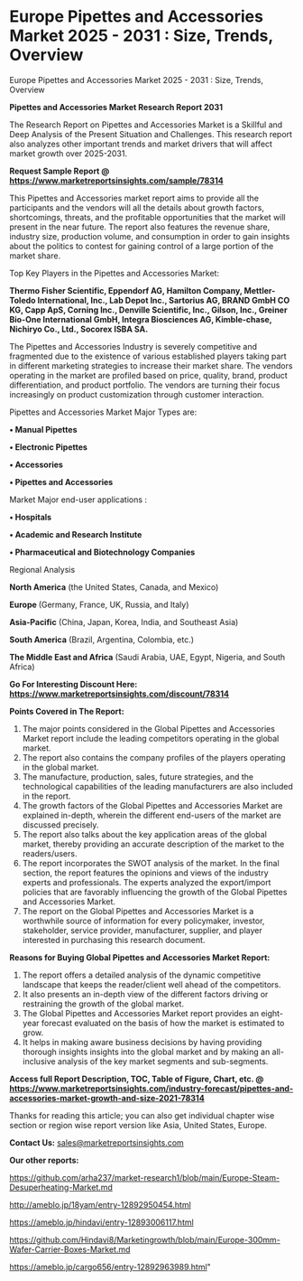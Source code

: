 # Europe Pipettes and Accessories Market 2025 - 2031 : Size, Trends, Overview
Europe Pipettes and Accessories Market 2025 - 2031 : Size, Trends, Overview

<strong>Pipettes and Accessories Market Research Report 2031</strong>

The Research Report on Pipettes and Accessories Market is a Skillful and Deep Analysis of the Present Situation and Challenges. This research report also analyzes other important trends and market drivers that will affect market growth over 2025-2031.

<strong>Request Sample Report @ <a href=https://www.marketreportsinsights.com/sample/78314>https://www.marketreportsinsights.com/sample/78314</a></strong>

This Pipettes and Accessories market report aims to provide all the participants and the vendors will all the details about growth factors, shortcomings, threats, and the profitable opportunities that the market will present in the near future. The report also features the revenue share, industry size, production volume, and consumption in order to gain insights about the politics to contest for gaining control of a large portion of the market share.

Top Key Players in the Pipettes and Accessories Market:

<strong>Thermo Fisher Scientific, Eppendorf AG, Hamilton Company, Mettler-Toledo International, Inc., Lab Depot Inc., Sartorius AG, BRAND GmbH CO KG, Capp ApS, Corning Inc., Denville Scientific, Inc., Gilson, Inc., Greiner Bio-One International GmbH, Integra Biosciences AG, Kimble-chase, Nichiryo Co., Ltd., Socorex ISBA SA.</strong>

The Pipettes and Accessories Industry is severely competitive and fragmented due to the existence of various established players taking part in different marketing strategies to increase their market share. The vendors operating in the market are profiled based on price, quality, brand, product differentiation, and product portfolio. The vendors are turning their focus increasingly on product customization through customer interaction.

Pipettes and Accessories Market Major Types are:

<strong>• Manual Pipettes

• Electronic Pipettes

• Accessories

• Pipettes and Accessories</strong>

Market Major end-user applications :

<strong>• Hospitals

• Academic and Research Institute

• Pharmaceutical and Biotechnology Companies</strong>

Regional Analysis

</u><strong><b>North America</b></strong> (the United States, Canada, and Mexico)

<strong><b>Europe </b></strong>(Germany, France, UK, Russia, and Italy)

<strong><b>Asia-Pacific</b></strong> (China, Japan, Korea, India, and Southeast Asia)

<strong><b>South America</b></strong> (Brazil, Argentina, Colombia, etc.)

<strong><b>The Middle East and Africa</b></strong> (Saudi Arabia, UAE, Egypt, Nigeria, and South Africa)

<strong>Go For Interesting Discount Here: <a href=https://www.marketreportsinsights.com/discount/78314>https://www.marketreportsinsights.com/discount/78314</a></strong>

<strong>Points Covered in The Report:</strong>
<ol>
  <li>The major points considered in the Global Pipettes and Accessories Market report include the leading competitors operating in the global market.</li>
  <li>The report also contains the company profiles of the players operating in the global market.</li>
  <li>The manufacture, production, sales, future strategies, and the technological capabilities of the leading manufacturers are also included in the report.</li>
  <li>The growth factors of the Global Pipettes and Accessories Market are explained in-depth, wherein the different end-users of the market are discussed precisely.</li>
  <li>The report also talks about the key application areas of the global market, thereby providing an accurate description of the market to the readers/users.</li>
  <li>The report incorporates the SWOT analysis of the market. In the final section, the report features the opinions and views of the industry experts and professionals. The experts analyzed the export/import policies that are favorably influencing the growth of the Global Pipettes and Accessories Market.</li>
  <li>The report on the Global Pipettes and Accessories Market is a worthwhile source of information for every policymaker, investor, stakeholder, service provider, manufacturer, supplier, and player interested in purchasing this research document.</li>
</ol>
<strong>Reasons for Buying Global Pipettes and Accessories Market Report:</strong>

<ol>
  <li>The report offers a detailed analysis of the dynamic competitive landscape that keeps the reader/client well ahead of the competitors.</li>
  <li>It also presents an in-depth view of the different factors driving or restraining the growth of the global market.</li>
  <li>The Global Pipettes and Accessories Market report provides an eight-year forecast evaluated on the basis of how the market is estimated to grow.</li>
  <li>It helps in making aware business decisions by having providing thorough insights insights into the global market and by making an all-inclusive analysis of the key market segments and sub-segments.</li>
</ol>
<strong>Access full Report Description, TOC, Table of Figure, Chart, etc. @ <a href=https://www.marketreportsinsights.com/industry-forecast/pipettes-and-accessories-market-growth-and-size-2021-78314>https://www.marketreportsinsights.com/industry-forecast/pipettes-and-accessories-market-growth-and-size-2021-78314</a></strong>


Thanks for reading this article; you can also get individual chapter wise section or region wise report version like Asia, United States, Europe.

<strong>Contact Us:</strong>
sales@marketreportsinsights.com

<strong>Our other reports:</strong>

<a href=https://github.com/arha237/market-research1/blob/main/Europe-Steam-Desuperheating-Market.md>https://github.com/arha237/market-research1/blob/main/Europe-Steam-Desuperheating-Market.md</a>

<a href=http://ameblo.jp/18yam/entry-12892950454.html>http://ameblo.jp/18yam/entry-12892950454.html</a>

<a href=https://ameblo.jp/hindavi/entry-12893006117.html>https://ameblo.jp/hindavi/entry-12893006117.html</a>

<a href=https://github.com/Hindavi8/Marketingrowth/blob/main/Europe-300mm-Wafer-Carrier-Boxes-Market.md>https://github.com/Hindavi8/Marketingrowth/blob/main/Europe-300mm-Wafer-Carrier-Boxes-Market.md</a>

<a href=https://ameblo.jp/cargo656/entry-12892963989.html>https://ameblo.jp/cargo656/entry-12892963989.html</a>"
